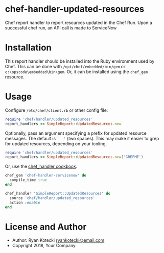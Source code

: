 # chef-handler-updated-resources

Chef report handler to report resources updated in the Chef Run.  Upon a successful chef run, an API call is made to ServiceNow

# Installation

This report handler should be installed into the Ruby environment used by Chef. This can be done with `/opt/chef/embedded/bin/gem` or `c:\opscode\embedded\bin\gem`. Or, it can be installed using the `chef_gem` resource.

# Usage

Configure `/etc/chef/client.rb` or other config file:

```ruby
require 'chef/handler/updated_resources'
report_handlers << SimpleReport::UpdatedResources.new
```

Optionally, pass an argument specifying a prefix for updated resource messages. The default is `'  '` (two spaces). This may make it easier to grep for updated resources, depending on your tooling.

```ruby
require 'chef/handler/updated_resources'
report_handlers << SimpleReport::UpdatedResources.new('GREPME')
```

Or, use the [chef_handler cookbook](https://supermarket.chef.io/cookbooks/chef_handler).

```ruby
chef_gem 'chef-handler-servicenow' do
  compile_time true
end

chef_handler 'SimpleReport::UpdatedResources' do
  source 'chef/handler/updated_resources'
  action :enable
end
```

# License and Author

- Author: Ryan Kotecki <ryankotecki@email.com>
- Copyright 2018, Your Company
